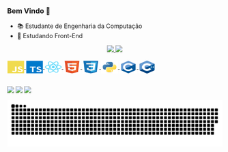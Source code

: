 ### Bem Vindo 👋

- 📚 Estudante de Engenharia da Computação
- 🥇 Estudando Front-End

<div align="center">
  <a href="https://github.com/MatheuAlves">
  <img height="180em" src="https://github-readme-stats.vercel.app/api?username=MatheuAlves&show_icons=true&include_all_commits=true&count_private=true&text_color=BBCDCC&title_color=27E7DC&icon_color=27E7DC&border_color=27E7DC&bg_color=45,000000,21262d,21262d,000000"/>
  <img height="180em" src="https://github-readme-stats.vercel.app/api/top-langs/?username=MatheuAlves&layout&langs_count=7&theme=github_dark&border_color=27E7DC&text_color=ffffff&title_color=27E7DC&bg_color=45,000000,21262d,000000"/>
</div>
<div style="display: inline_block"><br>
  <img align="center" alt="Js" height="30" width="40" src="https://raw.githubusercontent.com/devicons/devicon/master/icons/javascript/javascript-plain.svg">
  <img align="center" alt="Ts" height="30" width="40" src="https://raw.githubusercontent.com/devicons/devicon/master/icons/typescript/typescript-plain.svg">
  <img align="center" alt="React" height="30" width="40" src="https://raw.githubusercontent.com/devicons/devicon/master/icons/react/react-original.svg">
  <img align="center" alt="HTML" height="30" width="40" src="https://raw.githubusercontent.com/devicons/devicon/master/icons/html5/html5-original.svg">
  <img align="center" alt="CSS" height="30" width="40" src="https://raw.githubusercontent.com/devicons/devicon/master/icons/css3/css3-original.svg">
  <img align="center" alt="Python" height="30" width="40" src="https://raw.githubusercontent.com/devicons/devicon/master/icons/python/python-original.svg">
  <img align="center" alt="C" height="30" width="40" src="https://raw.githubusercontent.com/devicons/devicon/master/icons/c/c-original.svg">
  <img align="center" alt="Cpp" height="30" width="40" src="https://raw.githubusercontent.com/devicons/devicon/master/icons/cplusplus/cplusplus-original.svg">
</div>
  
  ##
 
<div> 
  <a href="https://www.linkedin.com/in/matheushalves/" target="_blank"><img src="https://img.shields.io/badge/-LinkedIn-%230077B5?style=for-the-badge&logo=linkedin&logoColor=white" target="_blank"></a> 
  <a href="https://www.instagram.com/malves_h/" target="_blank"><img src="https://img.shields.io/badge/-Instagram-%23E4405F?style=for-the-badge&logo=instagram&logoColor=white" target="_blank"></a>
  <a href = "mailto:matheu98@hotmail.com"><img src="https://img.shields.io/badge/-Gmail-%23333?style=for-the-badge&logo=gmail&logoColor=white" target="_blank"></a>
  
 
  ![Snake animation](https://github.com/MatheuAlves/MatheuAlves/blob/output/github-contribution-grid-snake.svg)
 
</div>
